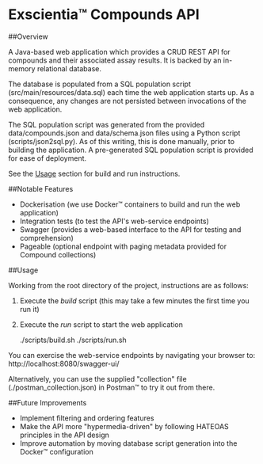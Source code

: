 Exscientia&trade; Compounds API
========================

##Overview

A Java-based web application which provides a CRUD REST API for compounds and their 
associated assay results. It is backed by an in-memory relational database.

The database is populated from a SQL population script (src/main/resources/data.sql) 
each time the web application starts up. As a consequence, any changes are not 
persisted between invocations of the web application.

The SQL population script was generated from the provided data/compounds.json and 
data/schema.json files using a Python script (scripts/json2sql.py). As of this 
writing, this is done manually, prior to building the application. A pre-generated 
SQL population script is provided for ease of deployment.

See the [Usage](#usage) section for build and run instructions.

##Notable Features

- Dockerisation (we use Docker&trade; containers to build and run the web application)
- Integration tests (to test the API's web-service endpoints)
- Swagger (provides a web-based interface to the API for testing and comprehension)
- Pageable (optional endpoint with paging metadata provided for Compound collections)


<div id="usage"></div>

##Usage

Working from the root directory of the project, instructions are as follows:

1. Execute the _build_ script (this may take a few minutes the first time you run it)
2. Execute the _run_ script to start the web application


    ./scripts/build.sh
    ./scripts/run.sh

You can exercise the web-service endpoints by navigating your browser to:
http://localhost:8080/swagger-ui/

Alternatively, you can use the supplied "collection" file (./postman_collection.json) in Postman&trade; to try it out from there.

##Future Improvements

- Implement filtering and ordering features
- Make the API more "hypermedia-driven" by following HATEOAS principles in the API design 
- Improve automation by moving database script generation into the Docker&trade; configuration
